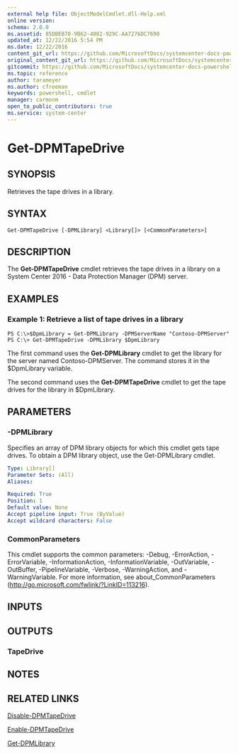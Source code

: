 ```yaml
---
external help file: ObjectModelCmdlet.dll-Help.xml
online version: 
schema: 2.0.0
ms.assetid: 85DBEB70-9B62-4002-929C-AA7276DC7690
updated_at: 12/22/2016 5:54 PM
ms.date: 12/22/2016
content_git_url: https://github.com/MicrosoftDocs/systemcenter-docs-powershell/blob/master/systemcenter-cmdlets/SystemCenter2016/DataProtectionManager/vlatest/Get-DPMTapeDrive.md
original_content_git_url: https://github.com/MicrosoftDocs/systemcenter-docs-powershell/blob/master/systemcenter-cmdlets/SystemCenter2016/DataProtectionManager/vlatest/Get-DPMTapeDrive.md
gitcommit: https://github.com/MicrosoftDocs/systemcenter-docs-powershell/blob/17c3a51bd892aad46c731d9f381f0704b4815004/systemcenter-cmdlets/SystemCenter2016/DataProtectionManager/vlatest/Get-DPMTapeDrive.md
ms.topic: reference
author: tarameyer
ms.author: cfreeman
keywords: powershell, cmdlet
manager: carmonm
open_to_public_contributors: true
ms.service: system-center
---
```


# Get-DPMTapeDrive

## SYNOPSIS
Retrieves the tape drives in a library.

## SYNTAX

```
Get-DPMTapeDrive [-DPMLibrary] <Library[]> [<CommonParameters>]
```

## DESCRIPTION
The **Get-DPMTapeDrive** cmdlet retrieves the tape drives in a library on a System Center 2016 - Data Protection Manager (DPM) server.

## EXAMPLES

### Example 1: Retrieve a list of tape drives in a library
```
PS C:\>$DpmLibrary = Get-DPMLibrary -DPMServerName "Contoso-DPMServer"
PS C:\> Get-DPMTapeDrive -DPMLibrary $DpmLibrary
```

The first command uses the **Get-DPMLibrary** cmdlet to get the library for the server named Contoso-DPMServer.
The command stores it in the $DpmLibrary variable.

The second command uses the **Get-DPMTapeDrive** cmdlet to get the tape drives for the library in $DpmLibrary.

## PARAMETERS

### -DPMLibrary
Specifies an array of DPM library objects for which this cmdlet gets tape drives.
To obtain a DPM library object, use the Get-DPMLibrary cmdlet.

```yaml
Type: Library[]
Parameter Sets: (All)
Aliases: 

Required: True
Position: 1
Default value: None
Accept pipeline input: True (ByValue)
Accept wildcard characters: False
```

### CommonParameters
This cmdlet supports the common parameters: -Debug, -ErrorAction, -ErrorVariable, -InformationAction, -InformationVariable, -OutVariable, -OutBuffer, -PipelineVariable, -Verbose, -WarningAction, and -WarningVariable. For more information, see about_CommonParameters (http://go.microsoft.com/fwlink/?LinkID=113216).

## INPUTS

## OUTPUTS

### TapeDrive

## NOTES

## RELATED LINKS

[Disable-DPMTapeDrive](xref:SystemCenter2016/DataProtectionManager/vlatest/Disable-DPMTapeDrive.md)

[Enable-DPMTapeDrive](xref:SystemCenter2016/DataProtectionManager/vlatest/Enable-DPMTapeDrive.md)

[Get-DPMLibrary](xref:SystemCenter2016/DataProtectionManager/vlatest/Get-DPMLibrary.md)

